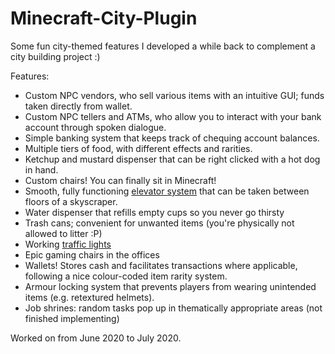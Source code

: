 # Minecraft-City-Plugin
Some fun city-themed features I developed a while back to complement a city building project :)

Features:
- Custom NPC vendors, who sell various items with an intuitive GUI; funds taken directly from wallet.
- Custom NPC tellers and ATMs, who allow you to interact with your bank account through spoken dialogue.
- Simple banking system that keeps track of chequing account balances.
- Multiple tiers of food, with different effects and rarities.
- Ketchup and mustard dispenser that can be right clicked with a hot dog in hand.
- Custom chairs! You can finally sit in Minecraft!
- Smooth, fully functioning [elevator system](https://youtu.be/IMAP8JS-ahI) that can be taken between floors of a skyscraper.
- Water dispenser that refills empty cups so you never go thirsty
- Trash cans; convenient for unwanted items (you're physically not allowed to litter :P)
- Working [traffic lights](https://youtu.be/FYVB8Q-iNZw)
- Epic gaming chairs in the offices
- Wallets! Stores cash and facilitates transactions where applicable, following a nice colour-coded item rarity system.
- Armour locking system that prevents players from wearing unintended items (e.g. retextured helmets).
- Job shrines: random tasks pop up in thematically appropriate areas (not finished implementing)

Worked on from June 2020 to July 2020.
